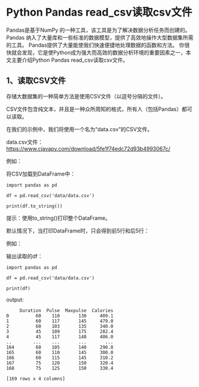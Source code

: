 # Python Pandas read_csv读取csv文件

Pandas是基于NumPy 的一种工具，该工具是为了解决数据分析任务而创建的。
Pandas 纳入了大量库和一些标准的数据模型，提供了高效地操作大型数据集所需的工具。
Pandas提供了大量能使我们快速便捷地处理数据的函数和方法。
你很快就会发现，它是使Python成为强大而高效的数据分析环境的重要因素之一，本文主要介绍Python Pandas read_csv读取csv文件。

## 1、读取CSV文件
存储大数据集的一种简单方法是使用CSV文件（以逗号分隔的文件）。

CSV文件包含纯文本，并且是一种众所周知的格式，所有人（包括Pandas）都可以读取。

在我们的示例中，我们将使用一个名为“data.csv”的CSV文件。

data.csv文件：https://www.cjavapy.com/download/5fe1f74edc72d93b4993067c/

例如：

将CSV加载到DataFrame中：
```text
import pandas as pd

df = pd.read_csv('data/data.csv')

print(df.to_string())
```

提示：使用to_string()打印整个DataFrame。

默认情况下，当打印DataFrame时，只会得到前5行和后5行：

例如：

输出读取的df：
```text
import pandas as pd

df = pd.read_csv('data/data.csv')

print(df)
```
output:
```text
     Duration  Pulse  Maxpulse  Calories
0          60    110       130     409.1
1          60    117       145     479.0
2          60    103       135     340.0
3          45    109       175     282.4
4          45    117       148     406.0
..        ...    ...       ...       ...
164        60    105       140     290.8
165        60    110       145     300.0
166        60    115       145     310.2
167        75    120       150     320.4
168        75    125       150     330.4

[169 rows x 4 columns]
```
